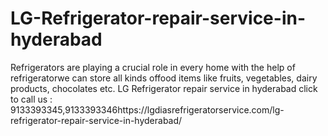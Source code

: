 # LG-Refrigerator-repair-service-in-hyderabad
Refrigerators are playing a crucial role in every home with the help of refrigeratorwe can store all kinds offood items like fruits, vegetables, dairy products, chocolates etc. LG Refrigerator repair service in hyderabad click to call us : 9133393345,9133393346https://lgdiasrefrigeratorservice.com/lg-refrigerator-repair-service-in-hyderabad/
